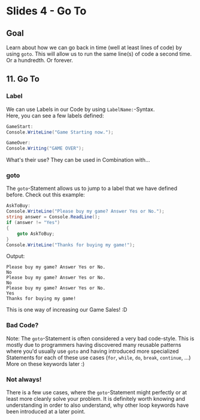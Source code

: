 # Slides 4 - Go To

## Goal
Learn about how we can go back in time (well at least lines of code) by using `goto`. This will allow us to run the same line(s) of code a second time. Or a hundredth. Or forever.

## 11. Go To

### Label

We can use Labels in our Code by using `LabelName:`-Syntax.\
Here, you can see a few labels defined: 

```cs
GameStart:
Console.WriteLine("Game Starting now.");
```

```cs
GameOver:
Console.Writing("GAME OVER");
```

What's their use? They can be used in Combination with...

### goto

The `goto`-Statement allows us to jump to a label that we have defined before. Check out this example:

```cs
AskToBuy:
Console.WriteLine("Please buy my game? Answer Yes or No.");
string answer = Console.ReadLine();
if (answer != "Yes")
{
    goto AskToBuy;
}
Console.WriteLine("Thanks for buying my game!");
```

Output:
```
Please buy my game? Answer Yes or No.
No
Please buy my game? Answer Yes or No.
No
Please buy my game? Answer Yes or No.
Yes
Thanks for buying my game!

```

This is one way of increasing our Game Sales! :D

### Bad Code?

Note: The `goto`-Statement is often considered a very bad code-style. This is mostly due to programmers having discovered many reusable patterns where you'd usually use `goto` and having introduced more specialized Statements for each of these use cases (`for`, `while`, `do`, `break`, `continue`, ...) More on these keywords later :)

### Not always!

There is a few use cases, where the `goto`-Statement might perfectly or at least more cleanly solve your problem. It is definitely worth knowing and understanding in order to also understand, why other loop keywords have been introduced at a later point.
